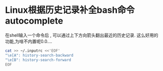 # Linux根据历史记录补全bash命令autocomplete


在shell输入一个命令后 , 可以通过上下方向箭头翻出最近的历史记录.
这么好用的功能,为啥不内置呢0.0....

```bash
cat >> ~/.inputrc <<'EOF'
"\e[A": history-search-backward
"\e[B": history-search-forward
EOF
```


